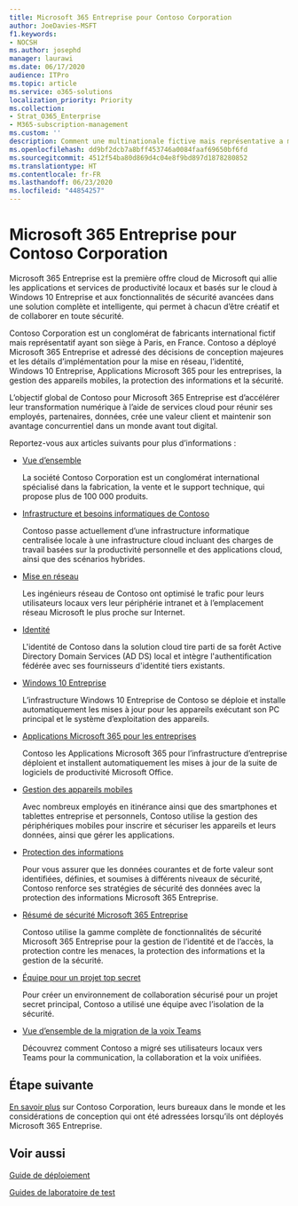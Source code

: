 ```yaml
---
title: Microsoft 365 Entreprise pour Contoso Corporation
author: JoeDavies-MSFT
f1.keywords:
- NOCSH
ms.author: josephd
manager: laurawi
ms.date: 06/17/2020
audience: ITPro
ms.topic: article
ms.service: o365-solutions
localization_priority: Priority
ms.collection:
- Strat_O365_Enterprise
- M365-subscription-management
ms.custom: ''
description: Comment une multinationale fictive mais représentative a mis en œuvre Microsoft 365 Entreprise.
ms.openlocfilehash: dd9bf2dcb7a8bff453746a0084faaf69650bf6fd
ms.sourcegitcommit: 4512f54ba80d869d4c04e8f9bd897d1878280852
ms.translationtype: HT
ms.contentlocale: fr-FR
ms.lasthandoff: 06/23/2020
ms.locfileid: "44854257"
---
```

# <a name="microsoft-365-enterprise-for-the-contoso-corporation"></a>Microsoft 365 Entreprise pour Contoso Corporation

Microsoft 365 Entreprise est la première offre cloud de Microsoft qui allie les applications et services de productivité locaux et basés sur le cloud à Windows 10 Entreprise et aux fonctionnalités de sécurité avancées dans une solution complète et intelligente, qui permet à chacun d’être créatif et de collaborer en toute sécurité. 

Contoso Corporation est un conglomérat de fabricants international fictif mais représentatif ayant son siège à Paris, en France. Contoso a déployé Microsoft 365 Entreprise et adressé des décisions de conception majeures et les détails d’implémentation pour la mise en réseau, l’identité, Windows 10 Entreprise, Applications Microsoft 365 pour les entreprises, la gestion des appareils mobiles, la protection des informations et la sécurité. 

L’objectif global de Contoso pour Microsoft 365 Entreprise est d’accélérer leur transformation numérique à l’aide de services cloud pour réunir ses employés, partenaires, données, crée une valeur client et maintenir son avantage concurrentiel dans un monde avant tout digital.

Reportez-vous aux articles suivants pour plus d’informations :

- [Vue d’ensemble](contoso-overview.md)

  La société Contoso Corporation est un conglomérat international spécialisé dans la fabrication, la vente et le support technique, qui propose plus de 100 000 produits.

- [Infrastructure et besoins informatiques de Contoso](contoso-infra-needs.md)

  Contoso passe actuellement d’une infrastructure informatique centralisée locale à une infrastructure cloud incluant des charges de travail basées sur la productivité personnelle et des applications cloud, ainsi que des scénarios hybrides.

- [Mise en réseau](contoso-networking.md)

  Les ingénieurs réseau de Contoso ont optimisé le trafic pour leurs utilisateurs locaux vers leur périphérie intranet et à l’emplacement réseau Microsoft le plus proche sur Internet.

- [Identité](contoso-identity.md)

  L'identité de Contoso dans la solution cloud tire parti de sa forêt Active Directory Domain Services (AD DS) local et intègre l'authentification fédérée avec ses fournisseurs d'identité tiers existants.

- [Windows 10 Entreprise](contoso-win10.md)

  L’infrastructure Windows 10 Entreprise de Contoso se déploie et installe automatiquement les mises à jour pour les appareils exécutant son PC principal et le système d’exploitation des appareils.

- [Applications Microsoft 365 pour les entreprises](contoso-o365pp.md)

  Contoso les Applications Microsoft 365 pour l’infrastructure d’entreprise déploient et installent automatiquement les mises à jour de la suite de logiciels de productivité Microsoft Office.

- [Gestion des appareils mobiles](contoso-mdm.md)

  Avec nombreux employés en itinérance ainsi que des smartphones et tablettes entreprise et personnels, Contoso utilise la gestion des périphériques mobiles pour inscrire et sécuriser les appareils et leurs données, ainsi que gérer les applications.

- [Protection des informations](contoso-info-protect.md)

  Pour vous assurer que les données courantes et de forte valeur sont identifiées, définies, et soumises à différents niveaux de sécurité, Contoso renforce ses stratégies de sécurité des données avec la protection des informations Microsoft 365 Entreprise.

- [Résumé de sécurité Microsoft 365 Entreprise](contoso-security-summary.md)

  Contoso utilise la gamme complète de fonctionnalités de sécurité Microsoft 365 Entreprise pour la gestion de l’identité et de l’accès, la protection contre les menaces, la protection des informations et la gestion de la sécurité.

- [Équipe pour un projet top secret](../solutions/contoso-team-for-top-secret-project.md)

  Pour créer un environnement de collaboration sécurisé pour un projet secret principal, Contoso a utilisé une équipe avec l’isolation de la sécurité.

- [Vue d’ensemble de la migration de la voix Teams](https://docs.microsoft.com/MicrosoftTeams/voice-case-study-overview)

  Découvrez comment Contoso a migré ses utilisateurs locaux vers Teams pour la communication, la collaboration et la voix unifiées.

## <a name="next-step"></a>Étape suivante

[En savoir plus](contoso-overview.md) sur Contoso Corporation, leurs bureaux dans le monde et les considérations de conception qui ont été adressées lorsqu’ils ont déployés Microsoft 365 Entreprise.


## <a name="see-also"></a>Voir aussi

[Guide de déploiement](deploy-microsoft-365-enterprise.md)

[Guides de laboratoire de test](m365-enterprise-test-lab-guides.md)


